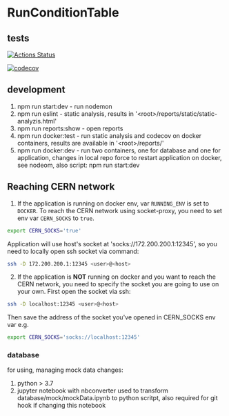 # RunConditionTable

## tests

[![Actions Status](https://github.com/AliceO2Group/RunConditionTable/workflows/Tests/badge.svg)](https://github.com/AliceO2Group/RunConditionTable/actions)

[![codecov](https://codecov.io/gh/AliceO2Group/RunConditionTable/branch/master/graph/badge.svg)](https://codecov.io/gh/AliceO2Group/RunConditionTable)


## development
1. npm run start:dev - run nodemon
2. npm run eslint - static analysis, results in '\<root\>/reports/static/static-analyzis.html'
3. npm run reports:show - open reports
5. npm run docker:test - run static analysis and codecov on docker containers, results are available in '\<root\>/reports/'
6. npm run docker:dev - run two containers, one for database and one for application, changes in local repo force to restart application on docker, see nodeom, also script: npm run start:dev

## Reaching CERN network
1. If the application is running on docker env, var `RUNNING_ENV` is set to `DOCKER`. To reach the CERN network using socket-proxy, you need to set env var `CERN_SOCKS` to `true`.
```bash
export CERN_SOCKS='true'
```
Application will use host's socket at 'socks://172.200.200.1:12345', so you need to locally open ssh socket via command:
```bash
ssh -D 172.200.200.1:12345 <user>@<host>
```
2. If the application is <b>NOT</b> running on docker and you want to reach the CERN network, you need to specify the socket you are going to use on your own. First open the socket via ssh:
```bash
ssh -D localhost:12345 <user>@<host>
```
Then save the address of the socket you've opened in CERN_SOCKS env var e.g. 
```bash
export CERN_SOCKS='socks://localhost:12345'
```

### database

for using, managing mock data changes:

1. python > 3.7
2. jupyter notebook with nbconverter used to transform database/mock/mockData.ipynb to python scritpt, also required for git hook if changing this notebook
